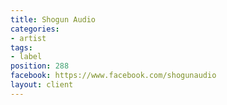 ```yaml
---
title: Shogun Audio
categories:
- artist
tags:
- label
position: 288
facebook: https://www.facebook.com/shogunaudio
layout: client
---
```


